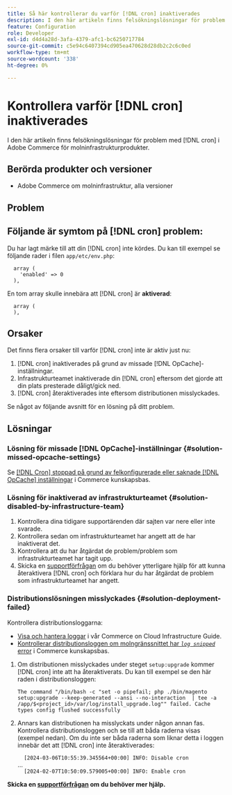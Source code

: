 ```yaml
---
title: Så här kontrollerar du varför [!DNL cron] inaktiverades
description: I den här artikeln finns felsökningslösningar för problem med kron i Adobe Commerce för molninfrastrukturprodukter.
feature: Configuration
role: Developer
exl-id: d4d4a28d-3afa-4379-afc1-bc6250717784
source-git-commit: c5e94c6407394cd905ea470628d28db2c2c6c0ed
workflow-type: tm+mt
source-wordcount: '338'
ht-degree: 0%

---
```


# Kontrollera varför [!DNL cron] inaktiverades

I den här artikeln finns felsökningslösningar för problem med [!DNL cron] i Adobe Commerce för molninfrastrukturprodukter.

## Berörda produkter och versioner

* Adobe Commerce om molninfrastruktur, alla versioner

## Problem

## Följande är symtom på [!DNL cron] problem:

Du har lagt märke till att din [!DNL cron] inte kördes.
Du kan till exempel se följande rader i filen `app/etc/env.php`:

```'cron' =>
  array (
    'enabled' => 0
  ),
```

En tom array skulle innebära att [!DNL cron] är **aktiverad**:

```'cron' =>
  array (
  ),
```

## Orsaker

Det finns flera orsaker till varför [!DNL cron] inte är aktiv just nu:

1. [!DNL cron] inaktiverades på grund av missade [!DNL OpCache]-inställningar.
1. Infrastrukturteamet inaktiverade din [!DNL cron] eftersom det gjorde att din plats presterade dåligt/gick ned.
1. [!DNL cron] återaktiverades inte eftersom distributionen misslyckades.

Se något av följande avsnitt för en lösning på ditt problem.

## Lösningar

### Lösning för missade [!DNL OpCache]-inställningar {#solution-missed-opcache-settings}

Se [[!DNL Cron] stoppad på grund av felkonfigurerade eller saknade [!DNL OpCache] inställningar](https://experienceleague.adobe.com/en/docs/commerce-knowledge-base/kb/troubleshooting/miscellaneous/crons-blocked-running-missing-opache-settings) i Commerce kunskapsbas.

### Lösning för inaktiverad av infrastrukturteamet {#solution-disabled-by-infrastructure-team}

1. Kontrollera dina tidigare supportärenden där sajten var nere eller inte svarade.
1. Kontrollera sedan om infrastrukturteamet har angett att de har inaktiverat det.
1. Kontrollera att du har åtgärdat de problem/problem som infrastrukturteamet har tagit upp.
1. Skicka en [supportförfrågan](https://experienceleague.adobe.com/en/docs/commerce-knowledge-base/kb/help-center-guide/magento-help-center-user-guide#support-tickets) om du behöver ytterligare hjälp för att kunna återaktivera [!DNL cron] och förklara hur du har åtgärdat de problem som infrastrukturteamet har angett.

### Distributionslösningen misslyckades {#solution-deployment-failed}

Kontrollera distributionsloggarna:

* [Visa och hantera loggar](https://experienceleague.adobe.com/en/docs/commerce-cloud-service/user-guide/develop/test/log-locations) i vår Commerce on Cloud Infrastructure Guide.
* [Kontrollerar distributionsloggen om molngränssnittet har *`log snipped`* error](https://experienceleague.adobe.com/en/docs/commerce-knowledge-base/kb/troubleshooting/miscellaneous/checking-deployment-log-if-the-cloud-ui-shows-log-snipped-error) i Commerce kunskapsbas.

1. Om distributionen misslyckades under steget `setup:upgrade` kommer [!DNL cron] inte att ha återaktiverats.
Du kan till exempel se den här raden i distributionsloggen:

   ```The command "/bin/bash -c "set -o pipefail; php ./bin/magento setup:upgrade --keep-generated --ansi --no-interaction  | tee -a /app/$<project_id>/var/log/install_upgrade.log"" failed. Cache types config flushed successfully```

1. Annars kan distributionen ha misslyckats under någon annan fas. Kontrollera distributionsloggen och se till att båda raderna visas (exempel nedan). Om du inte ser båda raderna som liknar detta i loggen innebär det att [!DNL cron] inte återaktiverades:

   ```  [2024-03-06T10:55:39.345564+00:00] INFO: Disable cron```<br>
...<br>
   ```  [2024-02-07T10:50:09.579005+00:00] INFO: Enable cron```

**Skicka en [supportförfrågan](https://experienceleague.adobe.com/en/docs/commerce-knowledge-base/kb/help-center-guide/magento-help-center-user-guide#support-tickets) om du behöver mer hjälp.**
